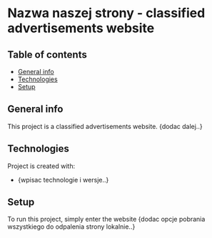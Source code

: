 # Nazwa naszej strony - classified advertisements website

## Table of contents
* [General info](#general-info)
* [Technologies](#technologies)
* [Setup](#setup)

## General info
This project is a classified advertisements website. {dodac dalej..}
	
## Technologies
Project is created with:
* {wpisac technologie i wersje..}
	
## Setup
To run this project, simply enter the website {dodac opcje pobrania wszystkiego do odpalenia strony lokalnie..}

